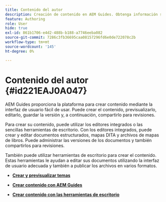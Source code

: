 ```yaml
---
title: Contenido del autor
description: Creación de contenido en AEM Guides. Obtenga información sobre cómo crear, obtener una vista previa, editar, guardar la versión del documento y compartirlo para revisiones.
feature: Authoring
role: User
hide: true
exl-id: 861b1706-e4d2-488b-b188-a7746eeba082
source-git-commit: 7286c3fb36695caa08157296fd6e0de722078c2b
workflow-type: tm+mt
source-wordcount: '145'
ht-degree: 0%

---
```


# Contenido del autor {#id221EAJ0A047}

AEM Guides proporciona la plataforma para crear contenido mediante la interfaz de usuario fácil de usar. Puede crear el contenido, previsualizarlo, editarlo, guardar la versión y, a continuación, compartirlo para revisiones.

Para crear su contenido, puede utilizar los editores integrados o las sencillas herramientas de escritorio. Con los editores integrados, puede crear y editar documentos estructurados, mapas DITA y archivos de mapas de libros. Puede administrar las versiones de los documentos y también compartirlos para revisiones.

También puede utilizar herramientas de escritorio para crear el contenido. Estas herramientas le ayudan a editar sus documentos utilizando la interfaz de usuario adecuada y también a publicar los archivos en varios formatos.

- **[Crear y previsualizar temas](create-preview-topics.md)**

- **[Crear contenido con AEM Guides](authoring-content-xml-doc.md)**

- **[Crear contenido con las herramientas de escritorio](author-desktop-tools.md)**
